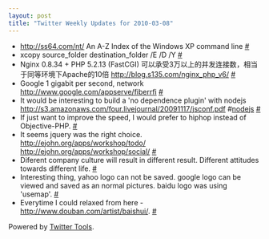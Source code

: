 ```yaml
---
layout: post
title: "Twitter Weekly Updates for 2010-03-08"
---
```


<ul class="aktt_tweet_digest">
	<li><a href="http://ss64.com/nt/" rel="nofollow">http://ss64.com/nt/</a> An A-Z Index of the Windows XP command line <a href="http://twitter.com/Joshua_C/statuses/10172817942">#</a></li>
	<li>xcopy source_folder destination_folder /E /D /Y <a href="http://twitter.com/Joshua_C/statuses/10161212004">#</a></li>
	<li>Nginx 0.8.34 + PHP 5.2.13 (FastCGI) 可以承受3万以上的并发连接数，相当于同等环境下Apache的10倍 <a href="http://blog.s135.com/nginx_php_v6/" rel="nofollow">http://blog.s135.com/nginx_php_v6/</a> <a href="http://twitter.com/Joshua_C/statuses/10147838282">#</a></li>
	<li>Google 1 gigabit per second, network <a href="http://www.google.com/appserve/fiberrfi" rel="nofollow">http://www.google.com/appserve/fiberrfi</a> <a href="http://twitter.com/Joshua_C/statuses/10064675925">#</a></li>
	<li>It would be interesting to build a &#39;no dependence plugin&#39; with nodejs <a href="http://s3.amazonaws.com/four.livejournal/20091117/jsconf.pdf" rel="nofollow">http://s3.amazonaws.com/four.livejournal/20091117/jsconf.pdf</a> #<a href="http://search.twitter.com/search?q=%23nodejs">nodejs</a> <a href="http://twitter.com/Joshua_C/statuses/10064480377">#</a></li>
	<li>If just want to improve the speed, I would prefer to hiphop instead of Objective-PHP. <a href="http://twitter.com/Joshua_C/statuses/10064076979">#</a></li>
	<li>It seems jquery was the right choice. <a href="http://ejohn.org/apps/workshop/todo/" rel="nofollow">http://ejohn.org/apps/workshop/todo/</a> <a href="http://ejohn.org/apps/workshop/social/" rel="nofollow">http://ejohn.org/apps/workshop/social/</a> <a href="http://twitter.com/Joshua_C/statuses/10003325256">#</a></li>
	<li>Diferent company culture will result in different result. Different attitudes towards different life. <a href="http://twitter.com/Joshua_C/statuses/9973621157">#</a></li>
	<li>Interesting thing, yahoo logo can not be saved. google logo can be viewed and saved as an normal pictures. baidu logo was using &#39;usemap&#39;. <a href="http://twitter.com/Joshua_C/statuses/9973524607">#</a></li>
	<li>Everytime I could relaxed from here -  <a href="http://www.douban.com/artist/baishui/" rel="nofollow">http://www.douban.com/artist/baishui/</a>. <a href="http://twitter.com/Joshua_C/statuses/9972268887">#</a></li>
</ul>
<p class="aktt_credit">Powered by <a href="http://alexking.org/projects/wordpress">Twitter Tools</a>.</p>